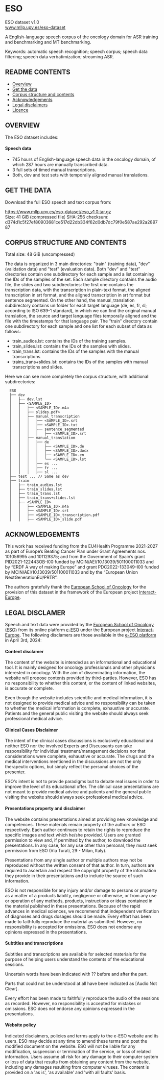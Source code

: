 # ESO
ESO dataset v1.0  
www.mllp.upv.es/eso-dataset

A English-language speech corpus of the oncology domain for ASR training and benchmarking and MT benchmarking.

Keywords: automatic speech recognition; speech corpus; speech data filtering; speech data verbatimization; streaming ASR.

README CONTENTS
---------------

- [Overview](#overview)
- [Get the data](#get-the-data)
- [Corpus structure and contents](#corpus-structure-and-contents)
- [Acknowledgements](#acknowledgements)
- [Legal disclaimers](#legal-disclaimers)
- [Licence](#licence)
<!--- - [Citation](#citation) Açò va baix d'Overview !!! --->
<!--- - [Extended description](#extended-description) --->


OVERVIEW
--------

The ESO dataset includes:

#### Speech data

<!--- * 287 hours of English-language manually transcribed speech data in the oncology domain. --->
* 745 hours of English-language speech data in the oncology domain, of which 287 hours are manually transcribed data.
* 3 full sets of timed manual transcriptions.
* Both, dev and test sets with temporally aligned manual translations.


<!--- CITATION
--------
[TBA] --->


GET THE DATA
------------

Download the full ESO speech and text corpus from:

https://www.mllp.upv.es/eso-dataset/eso_v1.0.tar.gz  
Size: 41 GiB  (compressed file)
SHA-256 checksum: d374d1c5f27ef80903681ce517d22db334f62d0db7dc79f0e587ae292a289787


CORPUS STRUCTURE AND CONTENTS
-----------------------------

Total size: 48 GiB (uncompressed)

The data is organized in 3 main directories: "train" (training data), "dev"
(validation data) and "test" (evaluation data).
Both "dev" and "test" directories contain one subdirectory for each sample
and a list containing the IDs of the samples of the set. Each sample directory contains
the audio file, the slides and two subdirectories: the first one contains the transcription
data, with the transcription in plain-text format, the aligned transcription in srt format,
and the aligned transcription in srt format but sentence segmented. On the other hand, the
manual_translation subdirectory contains un folder for each target language (de, es, fr, sl;
according to ISO 639-1 standard), in which we can find the original manual translation,
the source and target language files temporally aligned and the file with the timestamps
for that language pair.
The "train" directory contain one subdirectory for each sample and one list
for each subset of data as follows:
* train_audios.lst: contains the IDs of the training samples.
* train_slides.lst: contains the IDs of the samples with slides.
* train_trans.lst: contains the IDs of the samples with the manual transcriptions.
* trains_trans+slides.lst: contains the IDs of the samples with manual transcriptions and slides.

Here we can see more completely the corpus structure, with additional
subdirectories:

```
  ESO
  ├── dev
  │   ├── dev.lst
  │   ├── <SAMPLE_ID>
  │   │   ├── <SAMPLE_ID>.m4a
  │   │   ├── slides.pdf>
  │   │   ├── manual_transcription
  │   │   │   ├── <SAMPLE_ID>.srt
  │   │   │   ├── <SAMPLE_ID>.txt
  │   │   │   ├── sentence_segmented
  │   │   │   │   ├── <SAMPLE_ID>.srt
  │   │   ├── manual_translation
  │   │   │   ├── de
  │   │   │   │   ├── <SAMPLE_ID>.de
  │   │   │   │   ├── <SAMPLE_ID>.docx
  │   │   │   │   ├── <SAMPLE_ID>.en
  │   │   │   │   └── <SAMPLE_ID>.lst
  │   │   │   ├── es ...
  │   │   │   ├── fr ... 
  │   │   │   ├── sl ...
  ├── test ... // Same as dev
  ├── train
  │   ├── train_audios.lst
  │   ├── train_slides.lst
  │   ├── train_trans.lst
  │   ├── train_trans+slides.lst
  │   ├── <SAMPLE_ID>
  │   │   ├── <SAMPLE_ID>.m4a
  │   │   ├── <SAMPLE_ID>.srt
  │   │   ├── <SAMPLE_ID>_transcription.pdf
  │   │   ├── <SAMPLE_ID>_slide.pdf
```


ACKNOWLEDGEMENTS
---------------

This work has received funding from the EU4Health Programme 2021-2027 as
part of Europe’s Beating Cancer Plan under Grant Agreements nos. 101056995 and 101129375;
and from the Government of Spain’s grant PID2021-122443OB-I00 funded by
MCIN/AEI/10.13039/501100011033 and by “ERDF A way of making Europe” and
grant PDC2022-133049-I00 funded by MCIN/AEI/10.13039/501100011033 and by
the “European Union NextGenerationEU/PRTR”.  

The authors gratefully thank the [European School of Oncology](https://www.eso.net) 
for the provision of this dataset in the framework of the European project 
[Interact-Europe](https://www.europeancancer.org/eu-projects/impact/interact-europe). 

LEGAL DISCLAMER
---------------
Speech and text data were provided by the [European School of Oncology
(ESO)](https://www.eso.net) from its online platform [e-ESO](https://www.e-eso.net) under
the European project
[Interact-Europe](https://www.europeancancer.org/eu-projects/impact/interact-europe).
The following disclamers are those available in the [e-ESO platform](https://www.e-eso.net)
in April 3rd, 2024:

#### Content disclamer

The content of the website is intended as an informational and
educational tool. It is mainly designed for oncology professionals and
other physicians interested in oncology. With the aim of disseminating
information, the website will propose contents provided by
third-parties. However, ESO has no responsibility to whether this
content, or the content of linked websites, is accurate or complete.

Even though the website includes scientific and medical
information, it is not designed to provide medical advice and no
responsibility can be taken to whether the medical information is
complete, exhaustive or accurate. Patients and the general public
visiting the website should always seek professional medical advice.

#### Clinical Cases Disclaimer

The intent of the clinical cases discussions is exclusively
educational and neither ESO nor the involved Experts and Discussants
can take responsibility for individual treatment/management decisions
nor that considerations were complete, exhaustive or accurate. The
drugs and the medical interventions mentioned in the discussions are
not the only therapeutic options, but simply reflect the personal
choices of the presenter.

ESO's intent is not to provide paradigms but to debate real issues in
order to improve the level of its educational offer. The clinical case
presentations are not meant to provide medical advice and patients and
the general public visiting the website should always seek
professional medical advice.

#### Presentations property and disclaimer

The website contains presentations aimed at providing new knowledge
and competences. These materials remain property of the authors or ESO
respectively. Each author continues to retain the rights to reproduce
the specific images and text which he/she provided. Users are granted
permission to view and, if permitted by the author, to download the
presentations. In any case, for any use other than personal, they must
seek permission from ESO (Via Turati, 29 - Milan, Italy).

Presentations from any single author or multiple authors may not be
reproduced without the written consent of that author. In turn,
authors are required to ascertain and respect the copyright property
of the information they provide in their presentations and to include
the source of such information.

ESO is not responsible for any injury and/or damage to persons or
property as a matter of a products liability, negligence or otherwise,
or from any use or operation of any methods, products, instructions or
ideas contained in the material published in these
presentations. Because of the rapid advances in medical sciences, we
recommend that independent verification of diagnoses and drugs dosages
should be made. Every effort has been made to faithfully reproduce the
material as submitted. However, no responsibility is accepted for
omissions. ESO does not endorse any opinions expressed in the
presentations.

#### Subtitles and transcriptions

Subtitles and transcriptions are available for selected materials for
the purpose of helping users understand the contents of the
educational sessions.

Uncertain words have been indicated with ?? before and after the part.

Parts that could not be understood at all have been indicated as
[Audio Not Clear].

Every effort has been made to faithfully reproduce the audio of the
sessions as recorded. However, no responsibility is accepted for
mistakes or omissions. ESO does not endorse any opinions expressed in
the presentations.

#### Website policy

Indicated disclaimers, policies and terms apply to the e-ESO website
and its users. ESO may decide at any time to amend these terms and
post the modified document on the website. ESO will not be liable for
any modification, suspension or termination of the service, or loss of
related information. Users assume all risk for any damage to their
computer system or loss of data that results from obtaining any
content from the website, including any damages resulting from
computer viruses. The content is provided on a 'as is', 'as available'
and 'with all faults' basis.